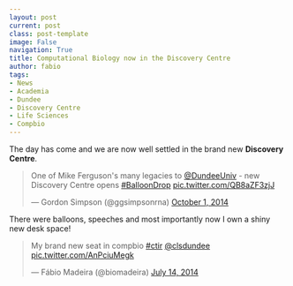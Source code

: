 ```yaml
---
layout: post
current: post
class: post-template
image: False
navigation: True
title: Computational Biology now in the Discovery Centre
author: fabio
tags:
- News
- Academia
- Dundee
- Discovery Centre
- Life Sciences
- Compbio
---
```


The day has come and we are now well settled in the brand new **Discovery Centre**.

<blockquote class="twitter-tweet tw-align-center" lang="en"><p lang="en" dir="ltr">One of Mike Ferguson&#39;s many legacies to <a href="https://twitter.com/DundeeUniv">@DundeeUniv</a> - new Discovery Centre opens <a href="https://twitter.com/hashtag/BalloonDrop?src=hash">#BalloonDrop</a> <a href="http://t.co/QB8aZF3zjJ">pic.twitter.com/QB8aZF3zjJ</a></p>&mdash; Gordon Simpson (@ggsimpsonrna) <a href="https://twitter.com/ggsimpsonrna/status/517290407068450817">October 1, 2014</a></blockquote>
<script async src="//platform.twitter.com/widgets.js" charset="utf-8"></script>

There were balloons, speeches and most importantly now I own a shiny new desk space!

<blockquote class="twitter-tweet tw-align-center" lang="en"><p lang="en" dir="ltr">My brand new seat in compbio <a href="https://twitter.com/hashtag/ctir?src=hash">#ctir</a> <a href="https://twitter.com/clsdundee">@clsdundee</a> <a href="http://t.co/AnPciuMegk">pic.twitter.com/AnPciuMegk</a></p>&mdash; Fábio Madeira (@biomadeira) <a href="https://twitter.com/biomadeira/status/488639123591553024">July 14, 2014</a></blockquote>
<script async src="//platform.twitter.com/widgets.js" charset="utf-8"></script>